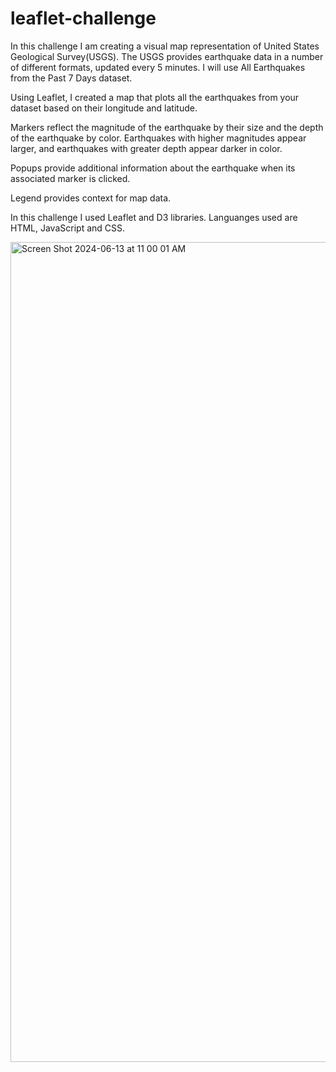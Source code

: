 # leaflet-challenge

In this challenge I am creating a visual map representation of United States Geological Survey(USGS). The USGS provides earthquake data in a number of different formats, updated every 5 minutes. I will use All Earthquakes from the Past 7 Days dataset.

Using Leaflet, I created a map that plots all the earthquakes from your dataset based on their longitude and latitude.

Markers reflect the magnitude of the earthquake by their size and the depth of the earthquake by color. Earthquakes with higher magnitudes appear larger, and earthquakes with greater depth appear darker in color.

Popups provide additional information about the earthquake when its associated marker is clicked.

Legend provides context for map data.

In this challenge I used Leaflet and D3 libraries. Languanges used are HTML, JavaScript and CSS. 

<img width="1312" alt="Screen Shot 2024-06-13 at 11 00 01 AM" src="https://github.com/JelenaRaonic/leaflet-challenge/assets/159960361/95beca90-bf54-4dc0-bdd9-75fee490b679">
